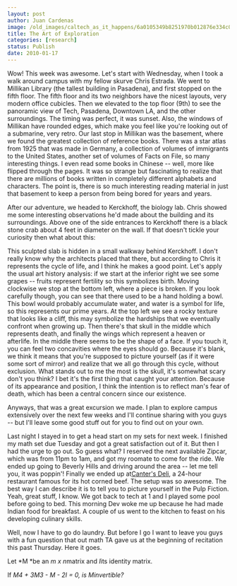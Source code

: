 ```yaml
---
layout: post
author: Juan Cardenas
image: /old_images/caltech_as_it_happens/6a0105349b8251970b012876e334c0970c.jpg
title: The Art of Exploration
categories: [research]
status: Publish
date: 2010-01-17
---
```



Wow! This week was awesome. Let's start with Wednesday, when I took a walk around campus with my fellow skurve Chris Estrada. We went to Millikan Library (the tallest building in Pasadena), and first stopped on the fifth floor. The fifth floor and its two neighbors have the nicest layouts, very modern office cubicles. Then we elevated to the top floor (9th) to see the panoramic view of Tech, Pasadena, Downtown LA, and the other surroundings. The timing was perfect, it was sunset. Also, the windows of Millikan have rounded edges, which make you feel like you're looking out of a submarine, very retro. Our last stop in Millikan was the basement, where we found the greatest collection of reference books. There was a star atlas from 1925 that was made in Germany, a collection of volumes of immigrants to the United States, another set of volumes of Facts on File, so many interesting things. I even read some books in Chinese -- well, more like flipped through the pages. It was so strange but fascinating to realize that there are millions of books written in completely different alphabets and characters. The point is, there is so much interesting reading material in just that basement to keep a person from being bored for years and years.

After our adventure, we headed to Kerckhoff, the biology lab. Chris showed me some interesting observations he'd made about the building and its surroundings. Above one of the side entrances to Kerckhoff there is a black stone crab about 4 feet in diameter on the wall. If that doesn't tickle your curiosity then what about this:

This sculpted slab is hidden in a small walkway behind Kerckhoff. I don't really know why the architects placed that there, but according to Chris it represents the cycle of life, and I think he makes a good point. Let's apply the usual art history analysis: if we start at the inferior right we see some grapes -- fruits represent fertility so this symbolizes birth. Moving clockwise we stop at the bottom left, where a piece is broken. If you look carefully though, you can see that there used to be a hand holding a bowl. This bowl would probably accumulate water, and water is a symbol for life, so this represents our prime years. At the top left we see a rocky texture that looks like a cliff, this may symbolize the hardships that we eventually confront when growing up. Then there's that skull in the middle which represents death, and finally the wings which represent a heaven or afterlife. In the middle there seems to be the shape of a face. If you touch it, you can feel two concavities where the eyes should go. Because it's blank, we think it means that you're supposed to picture yourself (as if it were some sort of mirror) and realize that we all go through this cycle, without exclusion. What stands out to me the most is the skull, it's somewhat scary don't you think? I bet it's the first thing that caught your attention. Because of its appearance and position, I think the intention is to reflect man's fear of death, which has been a central concern since our existence.

Anyways, that was a great excursion we made. I plan to explore campus extensively over the next few weeks and I'll continue sharing with you guys -- but I'll leave some good stuff out for you to find out on your own.

Last night I stayed in to get a head start on my sets for next week. I finished my math set due Tuesday and got a great satisfaction out of it. But then I had the urge to go out. So guess what? I reserved the next available Zipcar, which was from 11pm to 1am, and got my roomate to come for the ride. We ended up going to Beverly Hills and driving around the area -- let me tell you, it was poppin'! Finally we ended up at[Canter's Deli](https://www.cantersdeli.com/), a 24-hour restaurant famous for its hot corned beef. The setup was so awesome. The best way I can describe it is to tell you to picture yourself in the Pulp Fiction. Yeah, great stuff, I know. We got back to tech at 1 and I played some pool before going to bed. This morning Dev woke me up because he had made Indian food for breakfast. A couple of us went to the kitchen to feast on his developing culinary skills.

Well, now I have to go do laundry. But before I go I want to leave you guys with a fun question that out math TA gave us at the beginning of recitation this past Thursday. Here it goes.

Let *M *be an *m x n*matrix and *I*its identity matrix.

If *M4 + 3M3 - M - 2I = 0, is Minvertible?*

